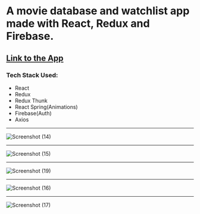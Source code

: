 # A movie database and watchlist app made with **React, Redux and Firebase**.
## [Link to the App](https://cineflix-cd.web.app/)


### Tech Stack Used:
- React
- Redux
- Redux Thunk
- React Spring(Animations)
- Firebase(Auth)
- Axios


---

![Screenshot (14)](https://user-images.githubusercontent.com/69471735/111830629-89c64b00-88ee-11eb-86fd-1f0c41a7b5a5.png)

---

![Screenshot (15)](https://user-images.githubusercontent.com/69471735/111830638-8af77800-88ee-11eb-951d-497ccfa51476.png)

---

![Screenshot (19)](https://user-images.githubusercontent.com/69471735/115469973-de365080-a235-11eb-9123-945404456dee.png)

---

![Screenshot (16)](https://user-images.githubusercontent.com/69471735/111830641-8b900e80-88ee-11eb-9490-3cf818a3fda3.png)

---

![Screenshot (17)](https://user-images.githubusercontent.com/69471735/111830642-8b900e80-88ee-11eb-8f8e-29e270e1cdbb.png)
